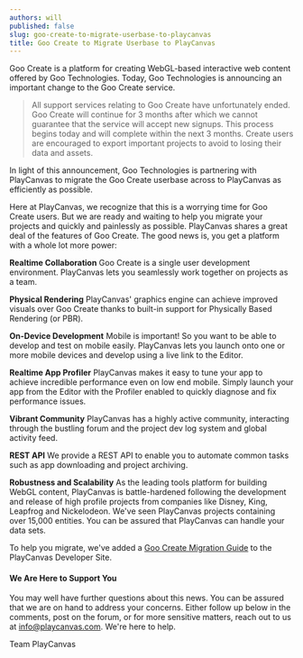 ```yaml
---
authors: will
published: false
slug: goo-create-to-migrate-userbase-to-playcanvas
title: Goo Create to Migrate Userbase to PlayCanvas
---
```


Goo Create is a platform for creating WebGL-based interactive web content offered by Goo Technologies. Today, Goo Technologies is announcing an important change to the Goo Create service.

<!-- truncate -->

> All support services relating to Goo Create have unfortunately ended. Goo Create will continue for 3 months after which we cannot guarantee that the service will accept new signups. This process begins today and will complete within the next 3 months. Create users are encouraged to export important projects to avoid to losing their data and assets.

In light of this announcement, Goo Technologies is partnering with PlayCanvas to migrate the Goo Create userbase across to PlayCanvas as efficiently as possible.

Here at PlayCanvas, we recognize that this is a worrying time for Goo Create users. But we are ready and waiting to help you migrate your projects and quickly and painlessly as possible. PlayCanvas shares a great deal of the features of Goo Create. The good news is, you get a platform with a whole lot more power:

**Realtime Collaboration**
Goo Create is a single user development environment. PlayCanvas lets you seamlessly work together on projects as a team.

**Physical Rendering**
PlayCanvas' graphics engine can achieve improved visuals over Goo Create thanks to built-in support for Physically Based Rendering (or PBR).

**On-Device Development**
Mobile is important! So you want to be able to develop and test on mobile easily. PlayCanvas lets you launch onto one or more mobile devices and develop using a live link to the Editor.

**Realtime App Profiler**
PlayCanvas makes it easy to tune your app to achieve incredible performance even on low end mobile. Simply launch your app from the Editor with the Profiler enabled to quickly diagnose and fix performance issues.

**Vibrant Community**
PlayCanvas has a highly active community, interacting through the bustling forum and the project dev log system and global activity feed.

**REST API**
We provide a REST API to enable you to automate common tasks such as app downloading and project archiving.

**Robustness and Scalability**
As the leading tools platform for building WebGL content, PlayCanvas is battle-hardened following the development and release of high profile projects from companies like Disney, King, Leapfrog and Nickelodeon. We've seen PlayCanvas projects containing over 15,000 entities. You can be assured that PlayCanvas can handle your data sets.

To help you migrate, we've added a [Goo Create Migration Guide](https://developer.playcanvas.com/user-manual/migration-guides/from-goo-create/) to the PlayCanvas Developer Site.

#### We Are Here to Support You

You may well have further questions about this news. You can be assured that we are on hand to address your concerns. Either follow up below in the comments, post on the forum, or for more sensitive matters, reach out to us at [info@playcanvas.com](mailto:info@playcanvas.com). We're here to help.

Team PlayCanvas
